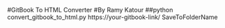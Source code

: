 
#GitBook To HTML Converter
#By Ramy Katour
##python convert_gitbook_to_html.py https://your-gitbook-link/ SaveToFolderName
